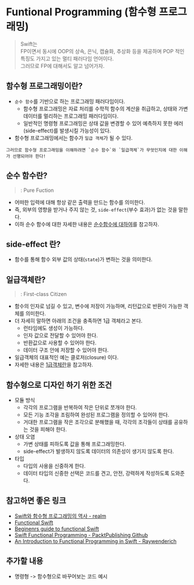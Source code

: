# Funtional Programming (함수형 프로그래밍)

> Swift는   
> FP이면서 동시에 OOP의 상속, 은닉, 캡슐화, 추상화 등을 제공하며 POP 적인 특징도 가지고 있는 멀티 패러다임 언어이다.   
> 그러므로 FP에 대해서도 알고 넘어가자.


## 함수형 프로그래밍이란?
- `순수 함수`를 기반으로 하는 프로그래밍 패러다임이다.
    - 함수형 프로그래밍은 자료 처리를 수학적 함수의 계산을 취급하고, 상태와 가변데이터를 멀리하는 프로그래밍 패러다임이다.
    - 일반적인 명령형 프로그래밍은 상태 값을 변경할 수 있어 예측하지 못한 에러(side-effect)를 발생시킬 가능성이 있다.
- 함수형 프로그래밍에서는 함수가 `일급 객체`가 될 수 있다.

```
그러므로 함수형 프로그래밍을 이해하려면 `순수 함수`와 `일급객체`가 무엇인지에 대한 이해가 선행되어야 한다!
```

## 순수 함수란?
> : Pure Fuction

- 어떠한 입력에 대해 항상 같은 출력을 만드는 함수를 의미한다.
- 즉, 외부의 영향을 받거나 주지 않는 것, `side-effect`(부수 효과)가 없는 것을 말한다.
- 이하 순수 함수에 대한 자세한 내용은 [순수함수에 대하여](CS/패러다임/pure_function.md)를 참고하자.

## side-effect 란?
- 함수를 통해 함수 외부 값의 상태(`state`)가 변하는 것을 의미한다.

## 일급객체란?
> : First-class Citizen

- 함수의 인자로 넘길 수 있고, 변수에 저장이 가능하며, 리턴값으로 반환이 가능한 객체를 의미한다.
- 더 자세히 말하면 아래의 조건을 충족하면 1급 객체라고 본다.
    - 런타임에도 생성이 가능하다.
    - 인자 값으로 전달할 수 있어야 한다.
    - 반환값으로 사용할 수 있어야 한다.
    - 데이터 구조 안에 저장할 수 있어야 한다.
- 일급객체의 대표적인 예는 클로저(closure) 이다.
- 자세한 내용은 [1급객체란](CS/패러다임/first_class_citizen.md)을 참고하자.

## 함수형으로 디자인 하기 위한 조건
- 모듈 방식
    - 각각의 프로그램을 반복하여 작은 단위로 쪼개야 한다.
    - 모든 기능 조각을 조림하여 완성된 프로그램을 정의할 수 있어야 한다.
    - 거대한 프로그램을 작은 조각으로 분해했을 때, 각각의 조각들이 상태를 공유하는 것을 피해야 한다.
- 상태 오염
    - 가변 상태를 피하도록 값을 통해 프로그래밍한다.
    - side-effect가 발생하지 않도록 데이터의 의존성이 생기지 않도록 한다.
- 타입
    - 다입의 사용을 신중하게 한다.
    - 데이터 타입의 신중한 선택은 코드를 견고, 안전, 강력하게 작성하도록 도와준다.


## 참고하면 좋은 링크
- [Swift와 함수형 프로그래밍의 역사 - realm](https://academy.realm.io/kr/posts/tryswift-rob-napier-swift-legacy-functional-programming/)
- [Functional Swift](https://www.objc.io/books/functional-swift/)
- [Beginenrs guide to functional Swift](https://theswiftdev.com/beginners-guide-to-functional-swift/)
- [Swift Functional Programming - PacktPublishing Github](https://github.com/PacktPublishing/Swift-Functional-Programming)
- [An Introduction to Functional Programming in Swift - Raywenderich](https://www.raywenderlich.com/9222-an-introduction-to-functional-programming-in-swift)


## 추가할 내용
- 명령형 -> 함수형으로 바꾸어보는 코드 예시
